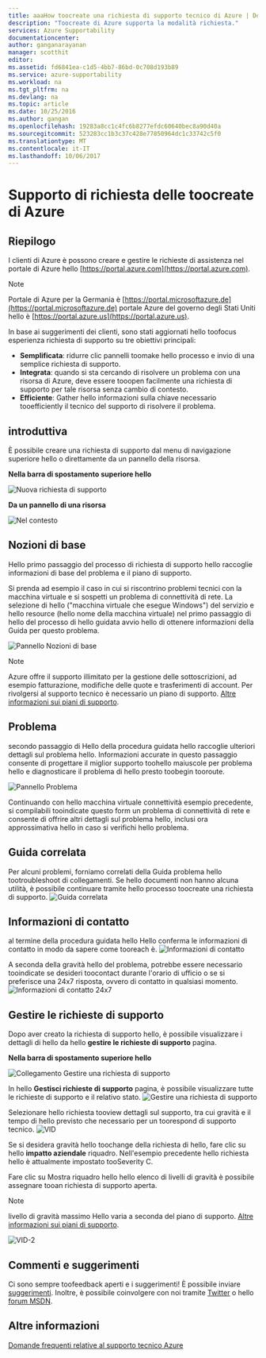 ```yaml
---
title: aaaHow toocreate una richiesta di supporto tecnico di Azure | Documenti Microsoft
description: "Toocreate di Azure supporta la modalità richiesta."
services: Azure Supportability
documentationcenter: 
author: ganganarayanan
manager: scotthit
editor: 
ms.assetid: fd6841ea-c1d5-4bb7-86bd-0c708d193b89
ms.service: azure-supportability
ms.workload: na
ms.tgt_pltfrm: na
ms.devlang: na
ms.topic: article
ms.date: 10/25/2016
ms.author: gangan
ms.openlocfilehash: 19283a8cc1c4fc6b8277efdc60640bec8a90d40a
ms.sourcegitcommit: 523283cc1b3c37c428e77850964dc1c33742c5f0
ms.translationtype: MT
ms.contentlocale: it-IT
ms.lasthandoff: 10/06/2017
---
```

# <a name="how-toocreate-an-azure-support-request"></a>Supporto di richiesta delle toocreate di Azure
## <a name="summary"></a>Riepilogo
I clienti di Azure è possono creare e gestire le richieste di assistenza nel portale di Azure hello [https://portal.azure.com](https://portal.azure.com).

> [!NOTE]
> Portale di Azure per la Germania è [https://portal.microsoftazure.de](https://portal.microsoftazure.de) portale Azure del governo degli Stati Uniti hello è [https://portal.azure.us](https://portal.azure.us).
> 
> 

In base ai suggerimenti dei clienti, sono stati aggiornati hello toofocus esperienza richiesta di supporto su tre obiettivi principali:

* **Semplificata**: ridurre clic pannelli toomake hello processo e invio di una semplice richiesta di supporto.
* **Integrata**: quando si sta cercando di risolvere un problema con una risorsa di Azure, deve essere tooopen facilmente una richiesta di supporto per tale risorsa senza cambio di contesto.
* **Efficiente**: Gather hello informazioni sulla chiave necessario tooefficiently il tecnico del supporto di risolvere il problema.

## <a name="getting-started"></a>introduttiva
È possibile creare una richiesta di supporto dal menu di navigazione superiore hello o direttamente da un pannello della risorsa.

**Nella barra di spostamento superiore hello**

![Nuova richiesta di supporto](./media/how-to-create-azure-support-request/NewSupportRequest.png)

**Da un pannello di una risorsa**

![Nel contesto](./media/how-to-create-azure-support-request/Incontext.png)

## <a name="basics"></a>Nozioni di base
Hello primo passaggio del processo di richiesta di supporto hello raccoglie informazioni di base del problema e il piano di supporto.

Si prenda ad esempio il caso in cui si riscontrino problemi tecnici con la macchina virtuale e si sospetti un problema di connettività di rete.
La selezione di hello ("macchina virtuale che esegue Windows") del servizio e hello resource (hello nome della macchina virtuale) nel primo passaggio di hello del processo di hello guidata avvio hello di ottenere informazioni della Guida per questo problema.

![Pannello Nozioni di base](./media/how-to-create-azure-support-request/Basics.png)

> [!NOTE]
> Azure offre il supporto illimitato per la gestione delle sottoscrizioni, ad esempio fatturazione, modifiche delle quote e trasferimenti di account. Per rivolgersi al supporto tecnico è necessario un piano di supporto. [Altre informazioni sui piani di supporto](https://azure.microsoft.com/support/plans).
> 
> 

## <a name="problem"></a>Problema
secondo passaggio di Hello della procedura guidata hello raccoglie ulteriori dettagli sul problema hello. Informazioni accurate in questo passaggio consente di progettare il miglior supporto toohello maiuscole per problema hello e diagnosticare il problema di hello presto toobegin tooroute.

![Pannello Problema](./media/how-to-create-azure-support-request/Problem.png)

Continuando con hello macchina virtuale connettività esempio precedente, si compilabili tooindicate questo form un problema di connettività di rete e consente di offrire altri dettagli sul problema hello, inclusi ora approssimativa hello in caso si verifichi hello problema.

## <a name="related-help"></a>Guida correlata
Per alcuni problemi, forniamo correlati della Guida problema hello tootroubleshoot di collegamenti. Se hello documenti non hanno alcuna utilità, è possibile continuare tramite hello processo toocreate una richiesta di supporto.
![Guida correlata](./media/how-to-create-azure-support-request/RelatedHelp.png)

## <a name="contact-information"></a>Informazioni di contatto
al termine della procedura guidata hello Hello conferma le informazioni di contatto in modo da sapere come tooreach è.
![Informazioni di contatto](./media/how-to-create-azure-support-request/ContactInformation.png)

A seconda della gravità hello del problema, potrebbe essere necessario tooindicate se desideri toocontact durante l'orario di ufficio o se si preferisce una 24x7 risposta, ovvero di contatto in qualsiasi momento.
![Informazioni di contatto 24x7](./media/how-to-create-azure-support-request/ContactInformation-2.png)

## <a name="manage-support-requests"></a>Gestire le richieste di supporto
Dopo aver creato la richiesta di supporto hello, è possibile visualizzare i dettagli di hello da hello **gestire le richieste di supporto** pagina.

**Nella barra di spostamento superiore hello**

![Collegamento Gestire una richiesta di supporto](./media/how-to-create-azure-support-request/ManageSupportRequest-link.png)

In hello **Gestisci richieste di supporto** pagina, è possibile visualizzare tutte le richieste di supporto e il relativo stato.
![Gestire una richiesta di supporto](./media/how-to-create-azure-support-request/ManageSupportRequest.png)

Selezionare hello richiesta tooview dettagli sul supporto, tra cui gravità e il tempo di hello previsto che necessario per un toorespond di supporto tecnico.
![VID](./media/how-to-create-azure-support-request/VID.png)

Se si desidera gravità hello toochange della richiesta di hello, fare clic su hello **impatto aziendale** riquadro. Nell'esempio precedente hello richiesta hello è attualmente impostato tooSeverity C.

Fare clic su Mostra riquadro hello hello elenco di livelli di gravità è possibile assegnare tooan richiesta di supporto aperta.

> [!NOTE]
> livello di gravità massimo Hello varia a seconda del piano di supporto. [Altre informazioni sui piani di supporto](https://azure.microsoft.com/support/plans).
> 
> 

![VID-2](./media/how-to-create-azure-support-request/VID-2.png)

## <a name="feedback"></a>Commenti e suggerimenti
Ci sono sempre toofeedback aperti e i suggerimenti! È possibile inviare [suggerimenti](https://feedback.azure.com/forums/266794-support-feedback). Inoltre, è possibile coinvolgere con noi tramite [Twitter](https://twitter.com/azuresupport) o hello [forum MSDN](https://social.msdn.microsoft.com/Forums/azure).

## <a name="learn-more"></a>Altre informazioni
[Domande frequenti relative al supporto tecnico Azure](https://azure.microsoft.com/support/faq)

